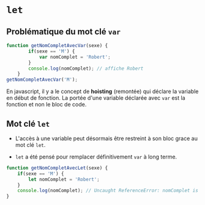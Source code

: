 # `let`

## Problématique du mot clé `var`


```js
function getNomCompletAvecVar(sexe) {
        if(sexe == 'M') {
            var nomComplet = 'Robert';
        }
        console.log(nomComplet); // affiche Robert
    }
getNomCompletAvecVar('M');
```

En javascript, il y a le concept de **hoisting** (remontée) qui déclare la variable en début de fonction.
La portée d'une variable déclarée avec `var` est la fonction et non le bloc de code.

## Mot clé `let`

* L'accès à une variable peut désormais être restreint à son bloc grace au mot clé `let`.

* `let` a été pensé pour remplacer définitivement `var` à long terme.

```js
function getNomCompletAvecLet(sexe) {
    if(sexe == 'M') {
        let nomComplet = 'Robert';
    }
    console.log(nomComplet); // Uncaught ReferenceError: nomComplet is not defined
}
```